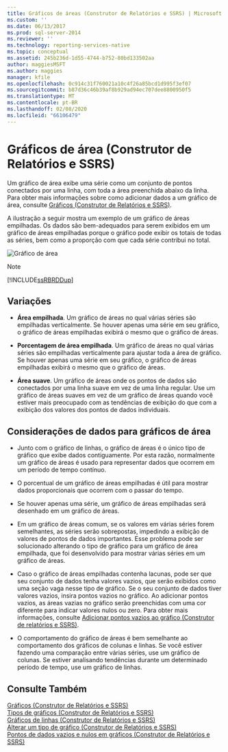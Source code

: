 ```yaml
---
title: Gráficos de áreas (Construtor de Relatórios e SSRS) | Microsoft Docs
ms.custom: ''
ms.date: 06/13/2017
ms.prod: sql-server-2014
ms.reviewer: ''
ms.technology: reporting-services-native
ms.topic: conceptual
ms.assetid: 245b236d-1d55-4744-b752-80bd133502aa
author: maggiesMSFT
ms.author: maggies
manager: kfile
ms.openlocfilehash: 0c914c31f760021a10c4f26a85bcd1d995f3ef07
ms.sourcegitcommit: b87d36c46b39af8b929ad94ec707dee8800950f5
ms.translationtype: MT
ms.contentlocale: pt-BR
ms.lasthandoff: 02/08/2020
ms.locfileid: "66106479"
---
```

# <a name="area-charts-report-builder-and-ssrs"></a>Gráficos de área (Construtor de Relatórios e SSRS)
  Um gráfico de área exibe uma série como um conjunto de pontos conectados por uma linha, com toda a área preenchida abaixo da linha. Para obter mais informações sobre como adicionar dados a um gráfico de área, consulte [Gráficos &#40;Construtor de Relatórios e SSRS&#41;](charts-report-builder-and-ssrs.md).  
  
 A ilustração a seguir mostra um exemplo de um gráfico de áreas empilhadas. Os dados são bem-adequados para serem exibidos em um gráfico de áreas empilhadas porque o gráfico pode exibir os totais de todas as séries, bem como a proporção com que cada série contribui no total.  
  
 ![Gráfico de área](../media/areachart.gif "Gráfico de área")  
  
> [!NOTE]  
>  [!INCLUDE[ssRBRDDup](../../includes/ssrbrddup-md.md)]  
  
## <a name="variations"></a>Variações  
  
-   **Área empilhada**. Um gráfico de áreas no qual várias séries são empilhadas verticalmente. Se houver apenas uma série em seu gráfico, o gráfico de áreas empilhadas exibirá o mesmo que o gráfico de áreas.  
  
-   **Porcentagem de área empilhada**. Um gráfico de áreas no qual várias séries são empilhadas verticalmente para ajustar toda a área de gráfico. Se houver apenas uma série em seu gráfico, o gráfico de áreas empilhadas exibirá o mesmo que o gráfico de áreas.  
  
-   **Área suave**. Um gráfico de áreas onde os pontos de dados são conectados por uma linha suave em vez de uma linha regular. Use um gráfico de áreas suaves em vez de um gráfico de áreas quando você estiver mais preocupado com as tendências de exibição do que com a exibição dos valores dos pontos de dados individuais.  
  
## <a name="data-considerations-for-area-charts"></a>Considerações de dados para gráficos de área  
  
-   Junto com o gráfico de linhas, o gráfico de áreas é o único tipo de gráfico que exibe dados contiguamente. Por esta razão, normalmente um gráfico de áreas é usado para representar dados que ocorrem em um período de tempo contínuo.  
  
-   O porcentual de um gráfico de áreas empilhadas é útil para mostrar dados proporcionais que ocorrem com o passar do tempo.  
  
-   Se houver apenas uma série, um gráfico de áreas empilhadas será desenhado em um gráfico de áreas.  
  
-   Em um gráfico de áreas comum, se os valores em várias séries forem semelhantes, as séries serão sobrepostas, impedindo a exibição de valores de pontos de dados importantes. Esse problema pode ser solucionado alterando o tipo de gráfico para um gráfico de área empilhada, que foi desenvolvido para mostrar várias séries em um gráfico de áreas.  
  
-   Caso o gráfico de áreas empilhadas contenha lacunas, pode ser que seu conjunto de dados tenha valores vazios, que serão exibidos como uma seção vaga nesse tipo de gráfico. Se o seu conjunto de dados tiver valores vazios, insira pontos vazios no gráfico. Ao adicionar pontos vazios, as áreas vazias no gráfico serão preenchidas com uma cor diferente para indicar valores nulos ou zero. Para obter mais informações, consulte [Adicionar pontos vazios ao gráfico &#40;Construtor de relatórios e SSRS&#41;](add-empty-points-to-a-chart-report-builder-and-ssrs.md).  
  
-   O comportamento do gráfico de áreas é bem semelhante ao comportamento dos gráficos de colunas e linhas. Se você estiver fazendo uma comparação entre várias séries, use um gráfico de colunas. Se estiver analisando tendências durante um determinado período de tempo, use um gráfico de linhas.  
  
## <a name="see-also"></a>Consulte Também  
 [Gráficos &#40;Construtor de Relatórios e SSRS&#41;](charts-report-builder-and-ssrs.md)   
 [Tipos de gráficos &#40;Construtor de Relatórios e SSRS&#41;](chart-types-report-builder-and-ssrs.md)   
 [Gráficos de linhas &#40;Construtor de Relatórios e SSRS&#41;](line-charts-report-builder-and-ssrs.md)   
 [Alterar um tipo de gráfico &#40;Construtor de Relatórios e SSRS&#41;](change-a-chart-type-report-builder-and-ssrs.md)   
 [Pontos de dados vazios e nulos em gráficos &#40;Construtor de Relatórios e SSRS&#41;](empty-and-null-data-points-in-charts-report-builder-and-ssrs.md)  
  
  
